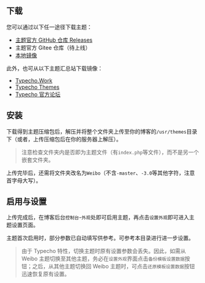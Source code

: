 ## 下载

您可以通过以下任一途径下载主题：

* [主题官方 GitHub 仓库 Releases](https://github.com/PomeloOfficial/Weibo/releases)
* 主题官方 Gitee 仓库（待上线）
* [本地镜像](https://weibo.rowingbohe.com/files/Weibo-3.0.zip)

此外，也可从以下主题汇总站下载镜像：
* [Typecho.Work](https://typecho.work)
* [Typecho Themes](https://typechx.com/themes)
* [Typecho 官方论坛](https://forum.typecho.org)

## 安装

下载得到主题压缩包后，解压并将整个文件夹上传至你的博客的<code>/usr/themes</code>目录下（或者，上传压缩包后在你的服务器上解压）。

> 注意检查文件夹内是否即为主题文件（有<code>index.php</code>等文件），而不是另一个嵌套文件夹。

上传完毕后，还需将文件夹改名为<code>Weibo</code>（不含<code>-master</code>、<code>-3.0</code>等其他字符，注意首字母大写）。

## 启用与设置

上传完成后，在博客后台<code>控制台</code>-<code>外观</code>处即可启用主题，再点击<code>设置外观</code>即可进入主题设置页面。

主题首次启用时，部分参数已自动填写供参考。可参考本目录进行进一步设置。

> 由于 Typecho 特性，切换主题时原有设置参数会丢失。因此，如需从 Weibo 主题切换至其他主题，务必在<code>设置外观</code>界面点击<code>备份模板设置数据</code>按钮；之后，从其他主题切换回 Weibo 主题时，可点击<code>还原模板设置数据</code>按钮迅速恢复原有设置。